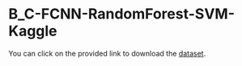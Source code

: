 # B_C-FCNN-RandomForest-SVM-Kaggle
You can click on the provided link to download the [dataset](https://www.kaggle.com/datasets/bhumikatandon/breastcancerdata).

